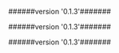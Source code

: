 
######version '0.1.3'#######





######version '0.1.3'#######





######version '0.1.3'#######




